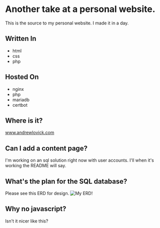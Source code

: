# Another take at a personal website.
This is the source to my personal website. I made it in a day.

## Written In
- html
- css
- php

## Hosted On
- nginx
- php
- mariadb
- certbot

## Where is it?
www.andrewlovick.com

## Can I add a content page?
I'm working on an sql solution right now with user accounts. I'll when it's working the README will say.

## What's the plan for the SQL database?
Please see this ERD for design.
![My ERD!](https://i.imgur.com/F8C5qLT.jpg)

## Why no javascript?
Isn't it nicer like this? 
